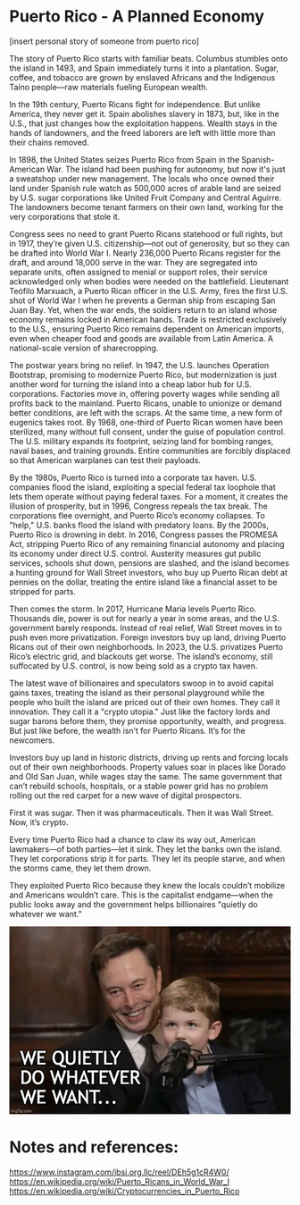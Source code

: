 # Puerto Rico - A Planned Economy

[insert personal story of someone from puerto rico]

The story of Puerto Rico starts with familiar beats. Columbus stumbles onto the island in 1493, and Spain immediately turns it into a plantation. Sugar, coffee, and tobacco are grown by enslaved Africans and the Indigenous Taíno people—raw materials fueling European wealth.

In the 19th century, Puerto Ricans fight for independence. But unlike America, they never get it. Spain abolishes slavery in 1873, but, like in the U.S., that just changes how the exploitation happens. Wealth stays in the hands of landowners, and the freed laborers are left with little more than their chains removed.

In 1898, the United States seizes Puerto Rico from Spain in the Spanish-American War. The island had been pushing for autonomy, but now it's just a sweatshop under new management. The locals who once owned their land under Spanish rule watch as 500,000 acres of arable land are seized by U.S. sugar corporations like United Fruit Company and Central Aguirre. The landowners become tenant farmers on their own land, working for the very corporations that stole it.

Congress sees no need to grant Puerto Ricans statehood or full rights, but in 1917, they’re given U.S. citizenship—not out of generosity, but so they can be drafted into World War I. Nearly 236,000 Puerto Ricans register for the draft, and around 18,000 serve in the war. They are segregated into separate units, often assigned to menial or support roles, their service acknowledged only when bodies were needed on the battlefield. Lieutenant Teófilo Marxuach, a Puerto Rican officer in the U.S. Army, fires the first U.S. shot of World War I when he prevents a German ship from escaping San Juan Bay. Yet, when the war ends, the soldiers return to an island whose economy remains locked in American hands. Trade is restricted exclusively to the U.S., ensuring Puerto Rico remains dependent on American imports, even when cheaper food and goods are available from Latin America. A national-scale version of sharecropping.

The postwar years bring no relief. In 1947, the U.S. launches Operation Bootstrap, promising to modernize Puerto Rico, but modernization is just another word for turning the island into a cheap labor hub for U.S. corporations. Factories move in, offering poverty wages while sending all profits back to the mainland. Puerto Ricans, unable to unionize or demand better conditions, are left with the scraps. At the same time, a new form of eugenics takes root. By 1968, one-third of Puerto Rican women have been sterilized, many without full consent, under the guise of population control. The U.S. military expands its footprint, seizing land for bombing ranges, naval bases, and training grounds. Entire communities are forcibly displaced so that American warplanes can test their payloads.

By the 1980s, Puerto Rico is turned into a corporate tax haven. U.S. companies flood the island, exploiting a special federal tax loophole that lets them operate without paying federal taxes. For a moment, it creates the illusion of prosperity, but in 1996, Congress repeals the tax break. The corporations flee overnight, and Puerto Rico’s economy collapses. To "help," U.S. banks flood the island with predatory loans. By the 2000s, Puerto Rico is drowning in debt. In 2016, Congress passes the PROMESA Act, stripping Puerto Rico of any remaining financial autonomy and placing its economy under direct U.S. control. Austerity measures gut public services, schools shut down, pensions are slashed, and the island becomes a hunting ground for Wall Street investors, who buy up Puerto Rican debt at pennies on the dollar, treating the entire island like a financial asset to be stripped for parts.

Then comes the storm. In 2017, Hurricane Maria levels Puerto Rico. Thousands die, power is out for nearly a year in some areas, and the U.S. government barely responds. Instead of real relief, Wall Street moves in to push even more privatization. Foreign investors buy up land, driving Puerto Ricans out of their own neighborhoods. In 2023, the U.S. privatizes Puerto Rico’s electric grid, and blackouts get worse. The island’s economy, still suffocated by U.S. control, is now being sold as a crypto tax haven.

The latest wave of billionaires and speculators swoop in to avoid capital gains taxes, treating the island as their personal playground while the people who built the island are priced out of their own homes. They call it innovation. They call it a "crypto utopia." Just like the factory lords and sugar barons before them, they promise opportunity, wealth, and progress. But just like before, the wealth isn’t for Puerto Ricans. It’s for the newcomers.

Investors buy up land in historic districts, driving up rents and forcing locals out of their own neighborhoods. Property values soar in places like Dorado and Old San Juan, while wages stay the same. The same government that can’t rebuild schools, hospitals, or a stable power grid has no problem rolling out the red carpet for a new wave of digital prospectors.

First it was sugar. Then it was pharmaceuticals. Then it was Wall Street. Now, it’s crypto.

Every time Puerto Rico had a chance to claw its way out, American lawmakers—of both parties—let it sink. They let the banks own the island. They let corporations strip it for parts. They let its people starve, and when the storms came, they let them drown.

They exploited Puerto Rico because they knew the locals couldn’t mobilize and Americans wouldn’t care. This is the capitalist endgame—when the public looks away and the government helps billionaires "quietly do whatever we want."

<img src="/images/quietly_do_whatever_we_want.jpg" alt="Elon Musks son says in an interview '...we quietly do whatever we want'" class="image-width-full" />

# Notes and references:

https://www.instagram.com/jbsi.org.llc/reel/DEh5g1cR4W0/
https://en.wikipedia.org/wiki/Puerto_Ricans_in_World_War_I
https://en.wikipedia.org/wiki/Cryptocurrencies_in_Puerto_Rico
